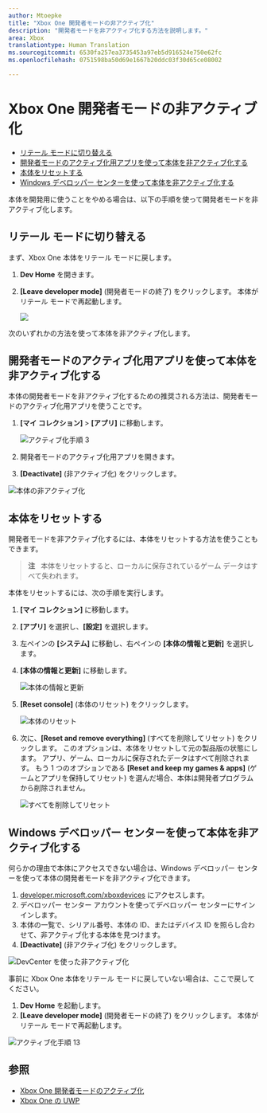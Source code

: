 ```yaml
---
author: Mtoepke
title: "Xbox One 開発者モードの非アクティブ化"
description: "開発者モードを非アクティブ化する方法を説明します。"
area: Xbox
translationtype: Human Translation
ms.sourcegitcommit: 6530fa257ea3735453a97eb5d916524e750e62fc
ms.openlocfilehash: 0751598ba50d69e1667b20ddc03f30d65ce08002

---
```


# Xbox One 開発者モードの非アクティブ化

* [リテール モードに切り替える](#switch-to-retail-mode)
* [開発者モードのアクティブ化用アプリを使って本体を非アクティブ化する](#deactivate-your-console-using-the-dev-mode-activation-app)  
* [本体をリセットする](#reset-your-console)
* [Windows デベロッパー センターを使って本体を非アクティブ化する](#deactivate-your-console-using-windows-dev-center)

本体を開発用に使うことをやめる場合は、以下の手順を使って開発者モードを非アクティブ化します。

## リテール モードに切り替える
まず、Xbox One 本体をリテール モードに戻します。

1. **Dev Home** を開きます。
2. **[Leave developer mode]** (開発者モードの終了) をクリックします。  本体がリテール モードで再起動します。  

   ![](images/deactivation-leave-dev-mode.png)

次のいずれかの方法を使って本体を非アクティブ化します。

## 開発者モードのアクティブ化用アプリを使って本体を非アクティブ化する

本体の開発者モードを非アクティブ化するための推奨される方法は、開発者モードのアクティブ化用アプリを使うことです。 

1. **[マイ コレクション]** > **[アプリ]** に移動します。
  
   ![アクティブ化手順 3](images/activation-step-3.png)    
   
2.  開発者モードのアクティブ化用アプリを開きます。    
3.  **[Deactivate]** (非アクティブ化) をクリックします。
  
![本体の非アクティブ化](images/deactivation-app.png)

## 本体をリセットする

開発者モードを非アクティブ化するには、本体をリセットする方法を使うこともできます。  

> **注**
            &nbsp;&nbsp;本体をリセットすると、ローカルに保存されているゲーム データはすべて失われます。

本体をリセットするには、次の手順を実行します。

1.  **[マイ コレクション]** に移動します。  
2.  **[アプリ]** を選択し、**[設定]** を選択します。  
3.  左ペインの **[システム]** に移動し、右ペインの **[本体の情報と更新]** を選択します。  
4.  **[本体の情報と更新]** に移動します。  
   
    ![本体の情報と更新](images/deactivation-console-info-updates.png)  
    
5.  **[Reset console]** (本体のリセット) をクリックします。
    
    ![本体のリセット](images/deactivation-reset-console.png)
    
6.  次に、**[Reset and remove everything]** (すべてを削除してリセット) をクリックします。 このオプションは、本体をリセットして元の製品版の状態にします。  アプリ、ゲーム、ローカルに保存されたデータはすべて削除されます。 もう 1 つのオプションである **[Reset and keep my games & apps]** (ゲームとアプリを保持してリセット) を選んだ場合、本体は開発者プログラムから削除されません。  
   
    ![すべてを削除してリセット](images/deactivation-reset-remove.png)

## Windows デベロッパー センターを使って本体を非アクティブ化する

何らかの理由で本体にアクセスできない場合は、Windows デベロッパー センターを使って本体の開発者モードを非アクティブ化できます。

1. [developer.microsoft.com/xboxdevices](https://developer.microsoft.com/xboxdevices) にアクセスします。    
2. デベロッパー センター アカウントを使ってデベロッパー センターにサインインします。    
3. 本体の一覧で、シリアル番号、本体の ID、またはデバイス ID を照らし合わせて、非アクティブ化する本体を見つけます。  
4. **[Deactivate]** (非アクティブ化) をクリックします。  
  
![DevCenter を使った非アクティブ化](images/deactivation-devcenter.png)

事前に Xbox One 本体をリテール モードに戻していない場合は、ここで戻してください。

1. **Dev Home** を起動します。
2. **[Leave developer mode]** (開発者モードの終了) をクリックします。  本体がリテール モードで再起動します。

![アクティブ化手順 13](images/deactivation-leave-dev-mode.png)

## 参照
- [Xbox One 開発者モードのアクティブ化](devkit-activation.md)
- [Xbox One の UWP](index.md)



<!--HONumber=Jun16_HO4-->


